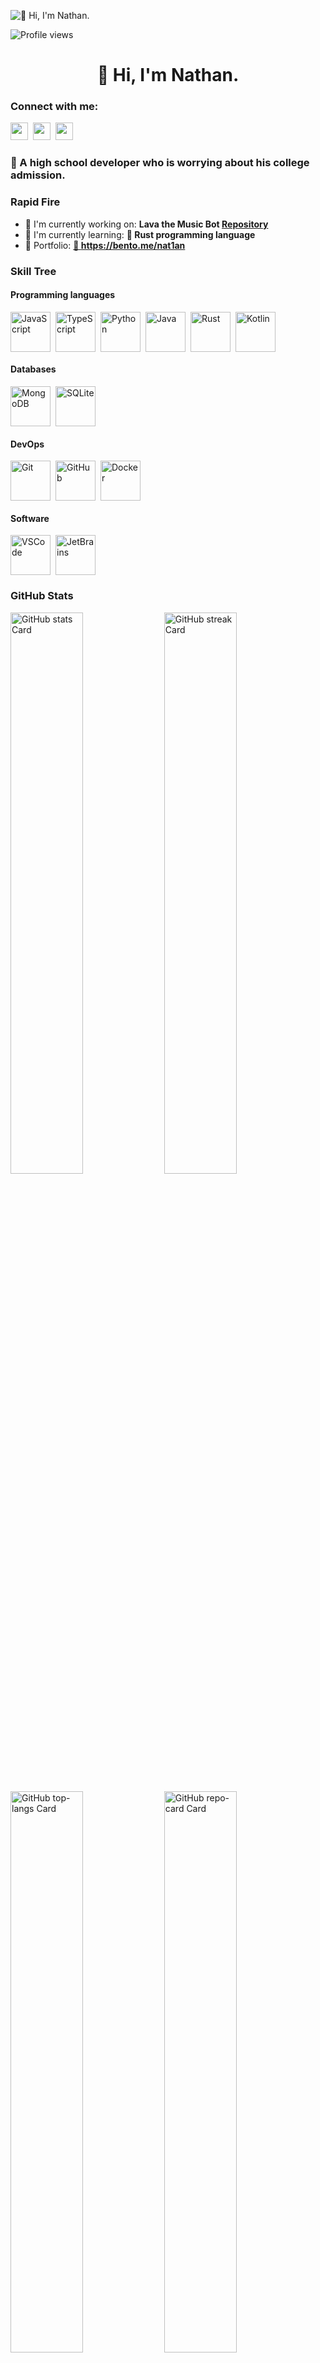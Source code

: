 ![👋 Hi, I'm Nathan.](https://static.wixstatic.com/media/53fad0_ce0704caa0174d6aa9b2b8101a62fa77~mv2.gif)

![Profile views](https://komarev.com/ghpvc/?username=Nat1anWasTaken&label=Profile%20views&color=0e75b6&style=flat)

<div id="toc">
  <ul align="center" style="list-style: none">
    <summary>
      <h1>
        👋 Hi, I'm Nathan.
      </h1>
    </summary>
  </ul>
</div>

### Connect with me:
<p align="left"><a href="https://www.instagram.com/hjcb31_n" target="_blank"><img src="https://img.shields.io/badge/Instagram-E4405F?style=for-the-badge&logo=instagram&logoColor=white" height="28" style="margin-right: 4px"></a> <a href="https://github.com/Nat1anWasTaken" target="_blank"><img src="https://img.shields.io/badge/GitHub-100000?style=for-the-badge&logo=github&logoColor=white" height="28" style="margin-right: 4px"></a> <a href="nathan@nat1an.xyz" target="_blank"><img src="https://img.shields.io/badge/Gmail-D14836?style=for-the-badge&logo=gmail&logoColor=white" height="28" style="margin-right: 4px"></a></p>

### 🚀 A high school developer who is worrying about his college admission.

### Rapid Fire

- 💼 I'm currently working on: **Lava the Music Bot [Repository](https://github.com/Nat1anWasTaken/Lava)**
- 🌱 I'm currently learning: **🦀 Rust programming language**
- 📂 Portfolio: **<a href="🍱  https://bento.me/nat1an" target="_blank">🍱  https://bento.me/nat1an</a>**

### Skill Tree

#### Programming languages
<div style="display: flex; flex-wrap: wrap; gap: 4px; justify-content: left;">
    <img src="https://cdn.jsdelivr.net/gh/devicons/devicon/icons/javascript/javascript-original.svg" height="64" alt="JavaScript" style="margin-right: 4px">
    <img src="https://cdn.jsdelivr.net/gh/devicons/devicon/icons/typescript/typescript-original.svg" height="64" alt="TypeScript" style="margin-right: 4px">
    <img src="https://cdn.jsdelivr.net/gh/devicons/devicon/icons/python/python-original.svg" height="64" alt="Python" style="margin-right: 4px"> 
    <img src="https://cdn.jsdelivr.net/gh/devicons/devicon/icons/java/java-original.svg" height="64" alt="Java" style="margin-right: 4px">
    <img src="https://cdn.jsdelivr.net/gh/devicons/devicon/icons/rust/rust-original.svg" height="64" alt="Rust" style="margin-right: 4px">
    <img src="https://cdn.jsdelivr.net/gh/devicons/devicon/icons/kotlin/kotlin-original.svg" height="64" alt="Kotlin" style="margin-right: 4px">
</div>

#### Databases
<div style="display: flex; flex-wrap: wrap; gap: 4px; justify-content: left;">
    <img src="https://cdn.jsdelivr.net/gh/devicons/devicon/icons/mongodb/mongodb-original.svg" height="64" alt="MongoDB" style="margin-right: 4px">
    <img src="https://cdn.jsdelivr.net/gh/devicons/devicon/icons/sqlite/sqlite-original.svg" height="64" alt="SQLite" style="margin-right: 4px"> 
</div>

#### DevOps
<div style="display: flex; flex-wrap: wrap; gap: 4px; justify-content: left;">
    <img src="https://cdn.jsdelivr.net/gh/devicons/devicon/icons/git/git-original.svg" height="64" alt="Git" style="margin-right: 4px">
    <img src="https://cdn.jsdelivr.net/gh/devicons/devicon/icons/github/github-original.svg" height="64" alt="GitHub" style="margin-right: 4px">
    <img src="https://cdn.jsdelivr.net/gh/devicons/devicon/icons/docker/docker-original.svg" height="64" alt="Docker" style="margin-right: 4px">
</div>

#### Software
<div style="display: flex; flex-wrap: wrap; gap: 4px; justify-content: left;">
    <img src="https://cdn.jsdelivr.net/gh/devicons/devicon@latest/icons/vscode/vscode-original.svg" height="64" alt="VSCode" style="margin-right: 4px">
    <img src="https://cdn.jsdelivr.net/gh/devicons/devicon@latest/icons/jetbrains/jetbrains-original.svg" height="64" alt="JetBrains" style="margin-right: 4px">
</div>

### GitHub Stats

<p align="left">
  <img width="48%" src="https://github-readme-stats.vercel.app/api?username=Nat1anWasTaken&theme=default&cache_seconds=1800&border_radius=4&hide_title=false&hide_rank=false&show_icons=true&include_all_commits=true&line_height=25" alt="GitHub stats Card" />
  <img width="48%" src="https://streak-stats.demolab.com/?user=Nat1anWasTaken&theme=default&hide_border=false&border_radius=4.5&date_format=M+j%5B%2C+Y%5D&mode=daily&disable_animations=false&hide_total_contributions=false&hide_current_streak=false&hide_longest_streak=false&exclude_days=&locale=en&card_height=200" alt="GitHub streak Card" />
</p>

<p align="left">
  <img width="48%" src="https://github-readme-stats.vercel.app/api/top-langs?username=Nat1anWasTaken&theme=default&cache_seconds=1800&border_radius=4&hide_title=false&layout=compact&langs_count=5&card_width=400&hide_progress=false" alt="GitHub top-langs Card" />
  <img width="48%" src="https://github-readme-stats.vercel.app/api/pin/?username=Nat1anWasTaken&repo=&theme=default&cache_seconds=1800&border_radius=4&show_owner=false" alt="GitHub repo-card Card" />
</p>

